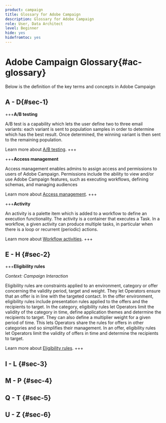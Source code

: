 ```yaml
---
product: campaign
title: Glossary for Adobe Campaign
description: Glossary for Adobe Campaign
role: User, Data Architect
level: Beginner
hide: yes
hidefromtoc: yes
---
```

# Adobe Campaign Glossary{#ac-glossary}

Below is the definition of the key terms and concepts in Adobe Campaign

## A - D{#sec-1}

+++**A/B testing**

A/B test is a capability which lets the user define two to three email variants: each variant is sent to population samples in order to determine which has the best result. Once determined, the winning variant is then sent to the remaining population.

Learn more about [A/B testing](../../delivery/using/get-started-a-b-testing.md).
+++

+++**Access management**

Access management enables admins to assign access and permissions to users of Adobe Campaign. Permissions include the ability to view and/or use Adobe Campaign features, such as executing workflows, defining schemas, and managing audiences

Learn more about [Access management](access-management.md).
+++


+++**Activity**

An activity is a palette item which is added to a workflow to define an execution functionality. The activity is a container that executes a Task. In a workflow, a given activity can produce multiple tasks, in particular when there is a loop or recurrent (periodic) actions.

Learn more about [Workflow activities](../../workflow/using/about-activities.md).
+++


## E - H {#sec-2}

+++**Eligibility rules**

*Context: Campaign Interaction*

Eligibility rules are constraints applied to an environment, category or offer concerning the validity period, target and weight. They let Operators ensure that an offer is in line with the targeted contact.  In the offer environment, eligibility rules include presentation rules applied to the offers and the recipients to target.  In the category, eligibility rules let Operators limit the validity of the category in time, define application themes and determine the recipients to target. They can also define a multiplier weight for a given period of time. This lets Operators share the rules for offers in other categories and so simplifies their management.  In an offer, eligibility rules let Operators limit the validity of offers in time and determine the recipients to target. 

Learn more about [Eligibility rules](../../interaction/using/interaction-and-offer-management.md).
+++

## I - L {#sec-3}


## M - P {#sec-4}

## Q - T {#sec-5}

## U - Z {#sec-6}